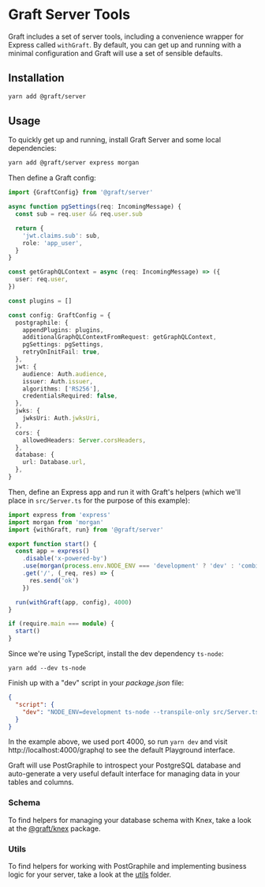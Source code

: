 # Graft Server Tools

Graft includes a set of server tools, including a convenience wrapper for Express called `withGraft`. By default, you can get up and running with a minimal configuration and Graft will use a set of sensible defaults.

## Installation

```sh
yarn add @graft/server
```

## Usage

To quickly get up and running, install Graft Server and some local dependencies:

```sh
yarn add @graft/server express morgan
```

Then define a Graft config:

```ts
import {GraftConfig} from '@graft/server'

async function pgSettings(req: IncomingMessage) {
  const sub = req.user && req.user.sub

  return {
    'jwt.claims.sub': sub,
    role: 'app_user',
  }
}

const getGraphQLContext = async (req: IncomingMessage) => ({
  user: req.user,
})

const plugins = []

const config: GraftConfig = {
  postgraphile: {
    appendPlugins: plugins,
    additionalGraphQLContextFromRequest: getGraphQLContext,
    pgSettings: pgSettings,
    retryOnInitFail: true,
  },
  jwt: {
    audience: Auth.audience,
    issuer: Auth.issuer,
    algorithms: ['RS256'],
    credentialsRequired: false,
  },
  jwks: {
    jwksUri: Auth.jwksUri,
  },
  cors: {
    allowedHeaders: Server.corsHeaders,
  },
  database: {
    url: Database.url,
  },
}
```

Then, define an Express app and run it with Graft's helpers (which we'll place in `src/Server.ts` for the purpose of this example):

```ts
import express from 'express'
import morgan from 'morgan'
import {withGraft, run} from '@graft/server'

export function start() {
  const app = express()
    .disable('x-powered-by')
    .use(morgan(process.env.NODE_ENV === 'development' ? 'dev' : 'combined'))
    .get('/', (_req, res) => {
      res.send('ok')
    })

  run(withGraft(app, config), 4000)
}

if (require.main === module) {
  start()
}
```

Since we're using TypeScript, install the dev dependency `ts-node`:

```
yarn add --dev ts-node
```

Finish up with a "dev" script in your _package.json_ file:

```json
{
  "script": {
    "dev": "NODE_ENV=development ts-node --transpile-only src/Server.ts"
  }
}
```

In the example above, we used port 4000, so run `yarn dev` and visit http://localhost:4000/graphql to see the default Playground interface.

Graft will use PostGraphile to introspect your PostgreSQL database and auto-generate a very useful default interface for managing data in your tables and columns.

### Schema

To find helpers for managing your database schema with Knex, take a look at the [@graft/knex](../knex) package.

### Utils

To find helpers for working with PostGraphile and implementing business logic for your server, take a look at the [utils](src/utils) folder.
